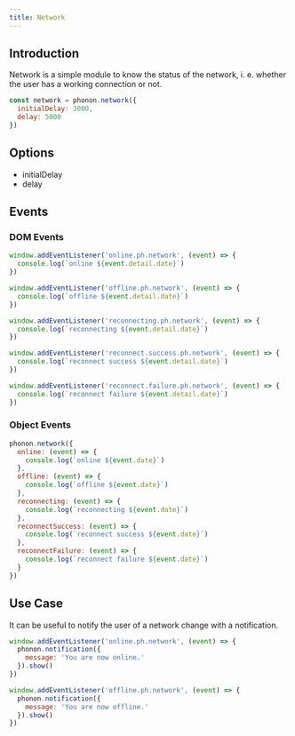 ```yaml
---
title: Network
---
```


## Introduction

Network is a simple module to know the status of the network, i. e. whether the user has a working connection or not.

```js
const network = phonon.network({
  initialDelay: 3000,
  delay: 5000
})
```

## Options

- initialDelay
- delay

## Events

### DOM Events

```js
window.addEventListener('online.ph.network', (event) => {
  console.log(`online ${event.detail.date}`)
})

window.addEventListener('offline.ph.network', (event) => {
  console.log(`offline ${event.detail.date}`)
})

window.addEventListener('reconnecting.ph.network', (event) => {
  console.log(`reconnecting ${event.detail.date}`)
})

window.addEventListener('reconnect.success.ph.network', (event) => {
  console.log(`reconnect success ${event.detail.date}`)
})

window.addEventListener('reconnect.failure.ph.network', (event) => {
  console.log(`reconnect failure ${event.detail.date}`)
})
```

### Object Events

```js
phonon.network({
  online: (event) => {
    console.log(`online ${event.date}`)
  },
  offline: (event) => {
    console.log(`offline ${event.date}`)
  },
  reconnecting: (event) => {
    console.log(`reconnecting ${event.date}`)
  },
  reconnectSuccess: (event) => {
    console.log(`reconnect success ${event.date}`)
  },
  reconnectFailure: (event) => {
    console.log(`reconnect failure ${event.date}`)
  }
})
```

## Use Case

It can be useful to notify the user of a network change with a notification.

```js
window.addEventListener('online.ph.network', (event) => {
  phonon.notification({
    message: 'You are now online.'
  }).show()
})

window.addEventListener('offline.ph.network', (event) => {
  phonon.notification({
    message: 'You are now offline.'
  }).show()
})
```
